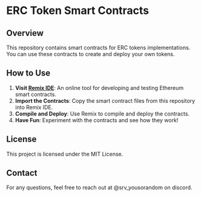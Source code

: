 # ERC Token Smart Contracts

## Overview

This repository contains smart contracts for ERC tokens implementations. You can use these contracts to create and deploy your own tokens.

## How to Use

1. **Visit [Remix IDE](https://remix.ethereum.org/)**: An online tool for developing and testing Ethereum smart contracts.
2. **Import the Contracts**: Copy the smart contract files from this repository into Remix IDE.
3. **Compile and Deploy**: Use Remix to compile and deploy the contracts. 
4. **Have Fun**: Experiment with the contracts and see how they work!

## License

This project is licensed under the MIT License.

## Contact

For any questions, feel free to reach out at @srv_yousorandom on discord.
